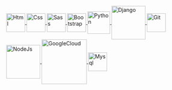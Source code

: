 <div align="center">
  <a href="https://github.com/Felipe-007/">  
</div>

<div style="display: inline_block"><br>   
  <img align="center" alt="Html" height="50" width="50" src="https://cdn.jsdelivr.net/gh/devicons/devicon/icons/html5/html5-plain-wordmark.svg" />  
  <img align="center" alt="Css" height="50" width="50" src="https://cdn.jsdelivr.net/gh/devicons/devicon/icons/css3/css3-plain-wordmark.svg" />  
  <img align="center" alt="Sass" height="50" width="50" src="https://cdn.jsdelivr.net/gh/devicons/devicon/icons/sass/sass-original.svg" />
  <img align="center" alt="Bootstrap" height="50" width="50" src="https://cdn.jsdelivr.net/gh/devicons/devicon/icons/bootstrap/bootstrap-plain-wordmark.svg" />  
  <img align="center" alt="Python" height="60" width="60" src="https://cdn.jsdelivr.net/gh/devicons/devicon/icons/python/python-original-wordmark.svg" />  
  <img align="center" alt="Django" height="90" width="90" src="https://cdn.jsdelivr.net/gh/devicons/devicon/icons/django/django-original.svg" />
  <img align="center" alt="Git" height="50" width="50" src="https://cdn.jsdelivr.net/gh/devicons/devicon/icons/git/git-original.svg" />  
  <img align="center" alt="NodeJs" height="90" width="90" src="https://cdn.jsdelivr.net/gh/devicons/devicon/icons/nodejs/nodejs-plain-wordmark.svg" />  
  <img align="center" alt="GoogleCloud" height="120" width="120" src="https://cdn.jsdelivr.net/gh/devicons/devicon/icons/googlecloud/googlecloud-original-wordmark.svg" />
  <img align="center" alt="Mysql" height="50" width="50" src="https://cdn.jsdelivr.net/gh/devicons/devicon/icons/mysql/mysql-original.svg" />
</div>
